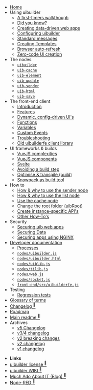 * [Home](/)
* Using uibuilder
  * [A first-timers walkthough](walkthrough1.md "Let's get started!")
  * [Did you know?](did-you-know.md "Things you might not know about uibuilder")
  * [Creating data-driven web apps](web-app-workflow.md "Different styles and workflows you can use")
  * [Configuring uibuilder](uib-configuration.md "Configure the uibuilder platform. Affects all uibuilder nodes")
  * [Standard messages](pre-defined-msgs.md "Catalogue of messages and properties")
  * [Creating Templates](creating-templates "Pre-defined and reusable front-end code, dependencies, and optional build steps")
  * [Browser auto-refresh](browser-refresh.md "Automatically reload your page after a change")
  * [Zero-code UI creation](using/zero-code-ui.md "Dynamically creating web UI's")
* The nodes
  * [`uibuilder`](nodes/uibuilder.md)
  * [`uib-cache`](nodes/uib-cache.md)
  * [`uib-element`](nodes/uib-element.md)
  * [`uib-update`](nodes/uib-update.md)
  * [`uib-sender`](nodes/uib-sender.md)
  * [`uib-html`](nodes/uib-html.md)
  * [`uib-save`](nodes/uib-save.md)
* The front-end client
  * [Introduction](client-docs/readme.md)
  * [Features](client-docs/features.md)
  * [Dynamic, config-driven UI's](client-docs/config-driven-ui.md)
  * [Functions](client-docs/functions.md)
  * [Variables](client-docs/variables.md)
  * [Custom Events](client-docs/custom-events.md)
  * [Troubleshooting](client-docs/troubleshooting.md)
  * [Old uibuilderfe client library](front-end-library.md)
* UI frameworks & builds
  * [VueJS complexities](vue-complexities.md)
  * [VueJS components](vue-component-handling.md)
  * [Svelte](svelte.md)
  * [Avoiding a build step](front-end-no-build.md)
  * [Optimise & transpile (build)](front-end-builds.md)
  * [Snowpack as build tool](front-end-build-snowpack.md)
* How to
  * [How & why to use the sender node](sender-node.md)
  * [How & why to use the list node](list-node.md)
  * [Use the cache node](cache-node.md)
  * [Change the root folder (uibRoot)](changing-uibroot.md)
  * [Create instance-specific API's](instance-apis.md)
  * [Other How-To's](how-to/README.md)
* Security
  * [Securing uib web apps](security.md "Overview of general web app security with some specifics for Node-RED and uibuilder")
  * [Securing Data](securing-data.md "How to use flows and uibiulder middleware to secure your data")
  * [Securing apps using NGINX](uib-security-nginx.md "How to use NGINX as a reverse proxy with TLS and identity authentication")
* [Developer documentation](/?id=developer-documentation)
  * [Processes](processes/README.md)
  * [`nodes/uibuilder.js`](uibuilder-js.md)
  * [`nodes/uibuilder.html`](uibuilder-html.md)
  * [`nodes/uiblib.js`](uiblib-js.md)
  * [`nodes/tilib.js`](tilib-js.md)
  * [`nodes/web.js`](web-js.md)
  * [`nodes/socket.js`](socket-js.md)
  * [`front-end/src/uibuilderfe.js`](uibuilderfe-js.md)
* Testing
  * [Regression tests](regression-tests.md)
* [Glossary of terms](glossary.md)
* [Changelog <sup>🔗</sup>](changelog)
* [Roadmap](roadmap)
* [Main readme <sup>🔗</sup>](uibhome)
* Archives
  * [v5 Changelog](archived/CHANGELOG-v5)
  * [v3/4 changelog](archived/CHANGELOG-v3-v4)
  * [v2 breaking changes](archived/v2-breaking-changes)
  * [v2 changelog](archived/CHANGELOG-v2)
  * [v1 changelog](archived/CHANGELOG-v1)

- **Links**
- [uibuilder license <sup>🔗</sup>](https://github.com/TotallyInformation/node-red-contrib-uibuilder/blob/main/LICENSE)
- [uibuilder WIKI <sup>🔗</sup>](https://github.com/TotallyInformation/node-red-contrib-uibuilder/wiki)
- [Much Ado About IT (Blog) <sup>🔗</sup>](https://it.knightnet.org.uk)
- [Node-RED <sup>🔗</sup>](https://nodered.org/)
